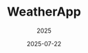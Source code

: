 ---
title: "WeatherApp"
date: 2025-07-22
subtitle: 2025
link: https://github.com/unibo-oop-projects/OOP24-FedericoPanzavolta-GiacomoCasadei-LorenzoMagni-TommasoValeriani-WeatherApp/raw/refs/heads/main/WeatherTravelApp-all.jar
image: https://github.com/user-attachments/assets/c907065b-d415-48e2-b09d-790dba4c4086
---